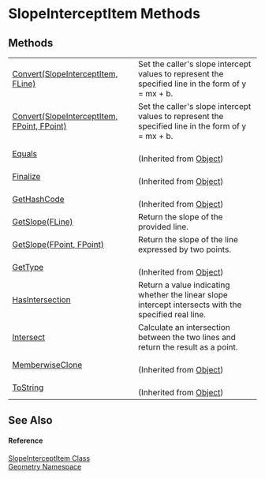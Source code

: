 # SlopeInterceptItem Methods




## Methods
<table>
<tr>
<td><a href="5a8768f8-ce18-bd4d-5dff-fdcb9735b8e2.md">Convert(SlopeInterceptItem, FLine)</a></td>
<td>Set the caller's slope intercept values to represent the specified line in the form of y = mx + b.</td></tr>
<tr>
<td><a href="e288f9d8-12e9-96b4-8743-467cfa4d9051.md">Convert(SlopeInterceptItem, FPoint, FPoint)</a></td>
<td>Set the caller's slope intercept values to represent the specified line in the form of y = mx + b.</td></tr>
<tr>
<td><a href="https://learn.microsoft.com/dotnet/api/system.object.equals#system-object-equals(system-object)" target="_blank" rel="noopener noreferrer">Equals</a></td>
<td><br />(Inherited from <a href="https://learn.microsoft.com/dotnet/api/system.object" target="_blank" rel="noopener noreferrer">Object</a>)</td></tr>
<tr>
<td><a href="https://learn.microsoft.com/dotnet/api/system.object.finalize" target="_blank" rel="noopener noreferrer">Finalize</a></td>
<td><br />(Inherited from <a href="https://learn.microsoft.com/dotnet/api/system.object" target="_blank" rel="noopener noreferrer">Object</a>)</td></tr>
<tr>
<td><a href="https://learn.microsoft.com/dotnet/api/system.object.gethashcode" target="_blank" rel="noopener noreferrer">GetHashCode</a></td>
<td><br />(Inherited from <a href="https://learn.microsoft.com/dotnet/api/system.object" target="_blank" rel="noopener noreferrer">Object</a>)</td></tr>
<tr>
<td><a href="b3f672bf-32a2-920e-5d23-78c017908e1a.md">GetSlope(FLine)</a></td>
<td>Return the slope of the provided line.</td></tr>
<tr>
<td><a href="eb9d1dbb-54dc-d87c-6eec-7e75a7b94b60.md">GetSlope(FPoint, FPoint)</a></td>
<td>Return the slope of the line expressed by two points.</td></tr>
<tr>
<td><a href="https://learn.microsoft.com/dotnet/api/system.object.gettype" target="_blank" rel="noopener noreferrer">GetType</a></td>
<td><br />(Inherited from <a href="https://learn.microsoft.com/dotnet/api/system.object" target="_blank" rel="noopener noreferrer">Object</a>)</td></tr>
<tr>
<td><a href="da906495-1395-0985-619a-1557573029f6.md">HasIntersection</a></td>
<td>Return a value indicating whether the linear slope intercept intersects with the specified real line.</td></tr>
<tr>
<td><a href="0ecfb8fd-c38d-66ce-e2ee-c2e188e7adee.md">Intersect</a></td>
<td>Calculate an intersection between the two lines and return the result as a point.</td></tr>
<tr>
<td><a href="https://learn.microsoft.com/dotnet/api/system.object.memberwiseclone" target="_blank" rel="noopener noreferrer">MemberwiseClone</a></td>
<td><br />(Inherited from <a href="https://learn.microsoft.com/dotnet/api/system.object" target="_blank" rel="noopener noreferrer">Object</a>)</td></tr>
<tr>
<td><a href="https://learn.microsoft.com/dotnet/api/system.object.tostring" target="_blank" rel="noopener noreferrer">ToString</a></td>
<td><br />(Inherited from <a href="https://learn.microsoft.com/dotnet/api/system.object" target="_blank" rel="noopener noreferrer">Object</a>)</td></tr>
</table>

## See Also


#### Reference
<a href="fc9e4d24-8cf6-ad7a-adef-13dc5a0936f6.md">SlopeInterceptItem Class</a>  
<a href="eb409b48-e279-bdb4-daf3-3196b72d55a2.md">Geometry Namespace</a>  

